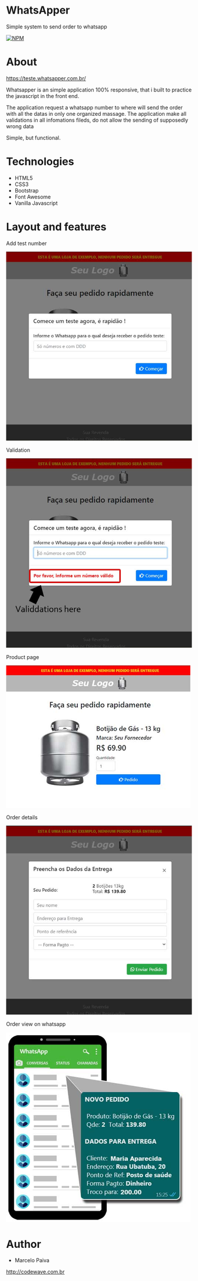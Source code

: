 # WhatsApper
Simple system to send order to whatsapp

[![NPM](https://img.shields.io/npm/l/react)](https://github.com/marcelosurfdev/WhatsApper/blob/master/LICENSE)

# About
https://teste.whatsapper.com.br/

Whatsapper is an simple application 100% responsive, that i built to practice the javascript in the front end.

The application request a whatsapp number to where will send the order with all the datas in only one organized massage.
The application make all validations in all infomations fileds, do not allow the sending of supposedly wrong data

Simple, but functional.

# Technologies

- HTML5
- CSS3
- Bootstrap
- Font Awesome
- Vanilla Javascript

# Layout and features

Add test number

![Screenshot](img/01.jpg)

Validation

![Screenshot](img/02.jpg)

Product page

![Screenshot](img/05.jpg)

Order details

![Screenshot](img/03.jpg)

Order view on whatsapp

![Screenshot](img/04.jpg)

# Author

- Marcelo Paiva

http://codewave.com.br
